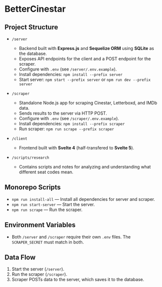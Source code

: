 # BetterCinestar

## Project Structure

- `/server`
  - Backend built with **Express.js** and **Sequelize ORM** using **SQLite** as the database.
  - Exposes API endpoints for the client and a POST endpoint for the scraper.
  - Configure with `.env` (see `/server/.env.example`).
  - Install dependencies: `npm install --prefix server`
  - Start server: `npm start --prefix server` or `npm run dev --prefix server`

- `/scraper`
  - Standalone Node.js app for scraping Cinestar, Letterboxd, and IMDb data.
  - Sends results to the server via HTTP POST.
  - Configure with `.env` (see `/scraper/.env.example`).
  - Install dependencies: `npm install --prefix scraper`
  - Run scraper: `npm run scrape --prefix scraper`

- `/client`
  - Frontend built with **Svelte 4** (half-transfered to **Svelte 5**).

- `/scripts/research`
  - Contains scripts and notes for analyzing and understanding what different seat codes mean.

## Monorepo Scripts

- `npm run install-all` — Install all dependencies for server and scraper.
- `npm run start-server` — Start the server.
- `npm run scrape` — Run the scraper.

## Environment Variables

- Both `/server` and `/scraper` require their own `.env` files. The `SCRAPER_SECRET` must match in both.

## Data Flow

1. Start the server (`/server`).
2. Run the scraper (`/scraper`).
3. Scraper POSTs data to the server, which saves it to the database.
